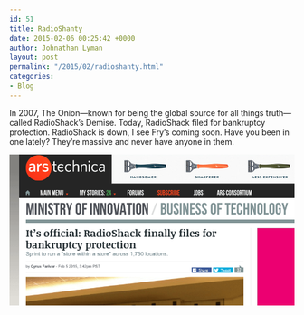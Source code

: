 ```yaml
---
id: 51
title: RadioShanty
date: 2015-02-06 00:25:42 +0000
author: Johnathan Lyman
layout: post
permalink: "/2015/02/radioshanty.html"
categories:
- Blog
---
```

In 2007, The Onion—known for being the global source for all things truth—called RadioShack’s Demise. Today, RadioShack filed for bankruptcy protection. RadioShack is down, I see Fry’s coming soon. Have you been in one lately? They’re massive and never have anyone in them.

![](/assets/images/2015/02/Screenshot2015-02-0517.24.51.png?w=525&ssl=1)